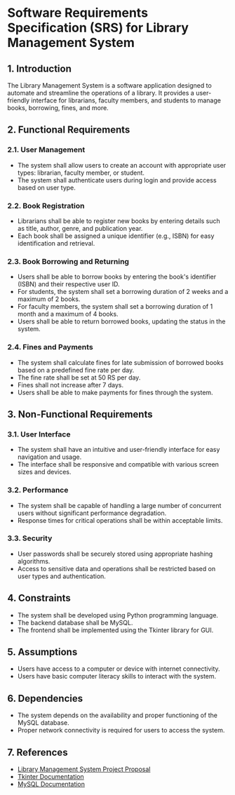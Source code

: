 # Software Requirements Specification (SRS) for Library Management System

## 1. Introduction

The Library Management System is a software application designed to automate and streamline the operations of a library. It provides a user-friendly interface for librarians, faculty members, and students to manage books, borrowing, fines, and more.

## 2. Functional Requirements

### 2.1. User Management

- The system shall allow users to create an account with appropriate user types: librarian, faculty member, or student.
- The system shall authenticate users during login and provide access based on user type.

### 2.2. Book Registration

- Librarians shall be able to register new books by entering details such as title, author, genre, and publication year.
- Each book shall be assigned a unique identifier (e.g., ISBN) for easy identification and retrieval.

### 2.3. Book Borrowing and Returning

- Users shall be able to borrow books by entering the book's identifier (ISBN) and their respective user ID.
- For students, the system shall set a borrowing duration of 2 weeks and a maximum of 2 books.
- For faculty members, the system shall set a borrowing duration of 1 month and a maximum of 4 books.
- Users shall be able to return borrowed books, updating the status in the system.

### 2.4. Fines and Payments

- The system shall calculate fines for late submission of borrowed books based on a predefined fine rate per day.
- The fine rate shall be set at 50 RS per day.
- Fines shall not increase after 7 days.
- Users shall be able to make payments for fines through the system.

## 3. Non-Functional Requirements

### 3.1. User Interface

- The system shall have an intuitive and user-friendly interface for easy navigation and usage.
- The interface shall be responsive and compatible with various screen sizes and devices.

### 3.2. Performance

- The system shall be capable of handling a large number of concurrent users without significant performance degradation.
- Response times for critical operations shall be within acceptable limits.

### 3.3. Security

- User passwords shall be securely stored using appropriate hashing algorithms.
- Access to sensitive data and operations shall be restricted based on user types and authentication.

## 4. Constraints

- The system shall be developed using Python programming language.
- The backend database shall be MySQL.
- The frontend shall be implemented using the Tkinter library for GUI.

## 5. Assumptions

- Users have access to a computer or device with internet connectivity.
- Users have basic computer literacy skills to interact with the system.

## 6. Dependencies

- The system depends on the availability and proper functioning of the MySQL database.
- Proper network connectivity is required for users to access the system.

## 7. References

- [Library Management System Project Proposal](https://github.com/Muaaz-Umar/Simple-library-management-project)
- [Tkinter Documentation](https://docs.python.org/3/library/tkinter.html)
- [MySQL Documentation](https://dev.mysql.com/doc/connector-python/en/)
